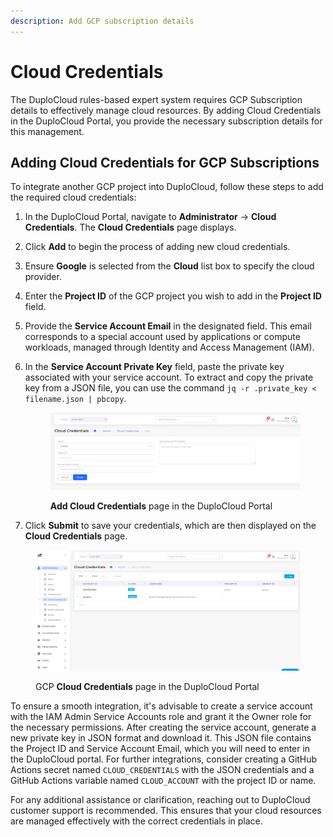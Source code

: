 ```yaml
---
description: Add GCP subscription details
---
```


# Cloud Credentials

The DuploCloud rules-based expert system requires GCP Subscription details to effectively manage cloud resources. By adding Cloud Credentials in the DuploCloud Portal, you provide the necessary subscription details for this management.

## Adding Cloud Credentials for GCP Subscriptions

To integrate another GCP project into DuploCloud, follow these steps to add the required cloud credentials:

1. In the DuploCloud Portal, navigate to **Administrator** -> **Cloud Credentials**. The **Cloud Credentials** page displays.
2. Click **Add** to begin the process of adding new cloud credentials.&#x20;
3. Ensure **Google** is selected from the **Cloud** list box to specify the cloud provider.
4. Enter the **Project ID** of the GCP project you wish to add in the **Project ID** field.
5. Provide the **Service Account Email** in the designated field. This email corresponds to a special account used by applications or compute workloads, managed through Identity and Access Management (IAM).
6. In the **Service Account Private Key** field, paste the private key associated with your service account. To extract and copy the private key from a JSON file, you can use the command `jq -r .private_key < filename.json | pbcopy`.

    <figure><img src="../../.gitbook/assets/gcp_cc2.png" alt=""><figcaption><p><strong>Add Cloud Credentials</strong> page in the DuploCloud Portal</p></figcaption></figure>

7. Click **Submit** to save your credentials, which are then displayed on the **Cloud Credentials** page.

<figure><img src="../../.gitbook/assets/gcp_cc.png" alt=""><figcaption><p>GCP <strong>Cloud Credentials</strong> page in the DuploCloud Portal</p></figcaption></figure>

To ensure a smooth integration, it's advisable to create a service account with the IAM Admin Service Accounts role and grant it the Owner role for the necessary permissions. After creating the service account, generate a new private key in JSON format and download it. This JSON file contains the Project ID and Service Account Email, which you will need to enter in the DuploCloud portal. For further integrations, consider creating a GitHub Actions secret named `CLOUD_CREDENTIALS` with the JSON credentials and a GitHub Actions variable named `CLOUD_ACCOUNT` with the project ID or name.

For any additional assistance or clarification, reaching out to DuploCloud customer support is recommended. This ensures that your cloud resources are managed effectively with the correct credentials in place.